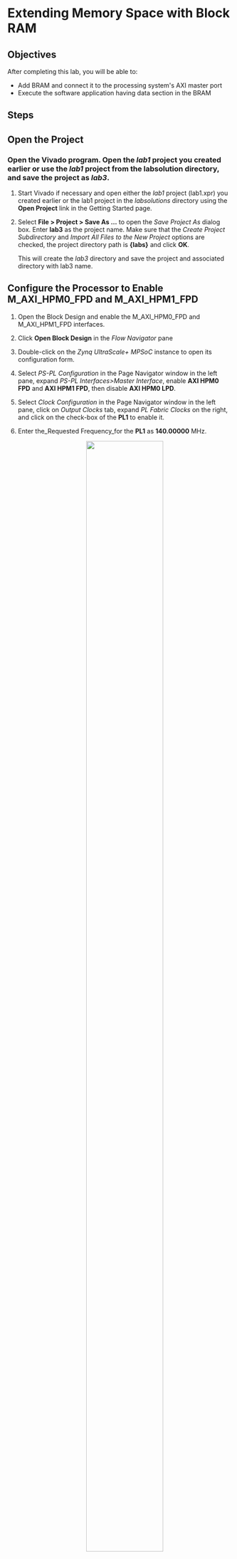 # Extending Memory Space with Block RAM

## Objectives

After completing this lab, you will be able to:

* Add BRAM and connect it to the processing system&#39;s AXI master port
* Execute the software application having data section in the BRAM

## Steps
## Open the Project        
### Open the Vivado program. Open the _lab1_ project you created earlier or use the _lab1_ project from the labsolution directory, and save the project as _lab3_.
1. Start Vivado if necessary and open either the _lab1_ project (lab1.xpr) you created earlier or the lab1 project in the _labsolutions_ directory using the **Open Project** link in the Getting Started page.
2. Select **File &gt; Project &gt; Save As …** to open the _Save Project As_ dialog box. Enter **lab3** as the project name.  Make sure that the _Create Project Subdirectory_ and _Import All Files to the New Project_ options are checked, the project directory path is **{labs}** and click **OK**.

    This will create the _lab3_ directory and save the project and associated directory with lab3 name.

## Configure the Processor to Enable M\_AXI\_HPM0\_FPD and M\_AXI\_HPM1\_FPD 
1. Open the Block Design and enable the M\_AXI\_HPM0\_FPD and M\_AXI\_HPM1\_FPD interfaces.
2. Click **Open Block Design** in the _Flow Navigator_ pane
3. Double-click on the _Zynq UltraScale+ MPSoC_ instance to open its configuration form.
4. Select _PS-PL Configuration_ in the Page Navigator window in the left pane, expand _PS-PL Interfaces&gt;Master Interface_, enable **AXI HPM0 FPD** and **AXI HPM1 FPD**, then disable **AXI HPM0 LPD**.
5. Select _Clock Configuration_ in the Page Navigator window in the left pane, click on _Output Clocks_ tab, expand _PL Fabric Clocks_ on the right, and click on the check-box of the **PL1** to enable it.
6. Enter the_Requested Frequency_for the **PL1** as **140.00000** MHz.

    <p align="center">
    <img src ="./images/lab3/1.png" width="60%" height="80%"/>
    </p>
    <p align = "center">
    <i>Output Clocks Configuration</i>
    </p>

7. Click **OK** to accept the settings and close the configuration form.

    <p align="center">
    <img src ="./images/lab3/Fig2.png" width="60%" height="80%"/>
    </p>
    <p align = "center">
    <i></i>
    </p>

## Extend with BRAM
### Add an AXI BRAM Controller instance with BRAM.
1. Click the ![alt tag](./images/add_ip.png) button and search for **BRAM** in the catalog.
2. Double-click the **AXI BRAM Controller** to add an instance to the design.
3. Click on **Run Connection Automation** , and select **axi\_bram\_ctrl\_0**
4. Click on **BRAM\_PORTA** and **BRAM\_PORTB** check boxes.
5. Click **S\_AXI** , and change the _Master_ option to **/zynq\_ultra\_ps\_e\_0/M\_AXI\_HPM1\_FPD**, change the Clock source for driving interconnect IP, Clock source for Master interface,_ and _Clock source for Salve interface_ to **/zynq\_ultra\_ps\_e\_0/pl\_clk1 (140 MHz)** as they all run in the same clock domain, and click **OK**

    <p align="center">
    <img src ="./images/lab3/Fig3.png" width="60%" height="80%"/>
    </p>
    <p align = "center">
    <i>Connecting AXI BRAM Controller to M_AXI_HPM1_FPD to run at faster clock speed</i>
    </p>

    Notice that an instance of AXI SmartConnect and Processor System Reset are added, and the maxihpm1\_fpd\_aclk is connected to pl\_clk1.

    <p align="center">
    <img src ="./images/lab3/Fig4.png" width="60%" height="80%"/>
    </p>
    <p align = "center">
    <i>Clocking network connections</i>
    </p>
6. Double-click on the **axi\_bram\_ctrl\_0** instance to open the configuration form.
7. Set the _Data Width_ to **64**.

    <p align="center">
    <img src ="./images/lab3/Fig5.png" width="60%" height="80%"/>
    </p>
    <p align = "center">
    <i>Setting the BRAM controller data width to 64</i>
    </p>
8. Click **OK**.
### Using the Address Editor tab, set the BRAM controller size to 64KB.  Validate the design.
1. Select the **Address Editor** tab and notice that the BRAM controller memory space is **8K**.
2. Click in the _Range_ column of the _axi\_bram\_ctrl\_0_ instance and set the size as **64K**.

    <p align="center">
    <img src ="./images/lab3/Fig6.png" width="60%" height="80%"/>
    </p>
    <p align = "center">
    <i>AXI BRAM space assignment</i>
    </p>

3. Select the _Diagram_ tab, and click on the ![alt tag](./images/validate.png) (Validate Design) button to make sure that there are no errors.
## Generate the Bitstream        
1. Click on the **Generate Bitstream** to run the synthesis, implementation, and bit generation processes.
2. Click **Save** if prompted to save the project, and **Yes** to run the processes. Click **OK** to launch the runs.
3. When the bitstream generation process has completed successfully, click **Cancel**.
## Generate Applications in the SDK        
### Export the implemented design, and start SDK
1. Export the hardware configuration by clicking **File &gt; Export &gt; Export Hardware…**
2. Click the box to _Include Bitstream_and click **OK** (Click _Yes_ if prompted to overwrite the previous module)
3. Launch SDK by clicking **File &gt; Launch SDK** and click **OK**
4. Right-click on the **lab1** and **standalone\_bsp\_0** and **system\_wrapper\_hw\_platfrom\_0** projects in the Project Explorer view and select **close project**.
### Create an empty application project, named lab3, and import the provided lab3.c file.
1. Select **File &gt; New** &gt; **Application Project.**
2. In the _Project Name_ field, enter **lab3** as the project name.
3. Use the default settings to create a new BSP and click **Next.**
4. Select the **Empty Application** template and click **Finish.**

    The lab3 and lab3\_bsp projects will be created in the Project Explorer window of SDK.

5. Select **lab3 &gt; src** directoryin the project view, right-click, and select **Import.**
6. Expand the **General** category and double-click on **File System.**
7. Browse to **{sources}\lab3** folder.
8. Select **lab3.c** and click **Finish.**

    A snippet of the source code is shown in the following figure. It shows that we write a pattern to the LED port and execute a software delay loop. Repeat for 16 times. It also shows the code (greyed) which will be used in Lab5.

    <p align="center">
    <img src ="./images/lab3/Fig7.png" width="60%" height="80%"/>
    </p>
    <p align = "center">
    <i>Source Code</i>
    </p>

## Test in Hardware   
### Connect and power up the board. Establish the serial communication using the SDK Terminal tab.  Program the FPGA.
1. Connect and power up the board.
2. In SDK, select **Xilinx &gt; Program FPGA** and click the **Program** button to program the FPGA.
3. Select the ![alt tag](./images/terminal.png) tab.  If it is not visible then select **Window &gt; Show view &gt; Terminal**.
4. Click on ![alt tag](./images/connect.png) to initiate the serial connection and select the appropriate COM port (depending on your computer). Configure it with 115200 baud rate.
### Run the lab3 application.
1. Select the **lab3** project in _Project Explorer_, right-click and select **Run As &gt; Launch on Hardware (System Debugger).** Click **Yes** to terminate the previous run.

    The application (lab3.elf) will be downloaded into the target device, execute psu\_init, and execute.

2. You should see the on-board LEDs changing patterns at roughly a one second delay rate.
### Modify the linker scipt to use the psu\_ddr\_0 for the code and data sections, and the BRAM for the Heap and Stack segments. Change the loop limit from 99999999 to 999999. Execute the program.
1. Select the **lab3** application in the _Project Explorer_ view.
1. Right-click and select **Generate Linker Script**.
1. Change the _code_ and _Data_ sections to **psu\_ddr\_0** and the _Heap and Stack_ segment memory to **axi\_bram\_ctrl\_0\_Mem0.**
1. Click the **Generate** button.
1. Click the **Yes** button to overwrite.
1. Change the loop limit from 99999999 to **9999999**. Save changes so the program recompiles.
1. Select the **lab3** project in _Project Explorer_, right-click and select **Run As &gt; Launch on Hardware (System Debugger).**

    Click OK to terminate the exisiting run and relaunch if shown.

1. You should see the on-board LEDs changing patterns very slowly (about 5 seconds).
1. Change the loop limit from 9999999 to **999999**. Save changes so the program recompiles.
1. Select the **lab3** project in _Project Explorer_, right-click and select **Run As &gt; Launch on Hardware (System Debugger).**

    Click Yes to terminate the existing run.

1. You should see the on-board LEDs changing patterns relatively faster (about 1 seconds).
1. Close the SDK program by selecting **File &gt; Exit**.
1. Close the Vivado program by selecting **File &gt; Exit.**
1. Turn OFF the power on the board.

## Conclusion

This lab led you through adding BRAM memory in the PL section thereby extending the total memory space available to the PS. You have verified the functionality by creating an application, targeting the stack and heap sections to the added BRAM, and executing the application.
